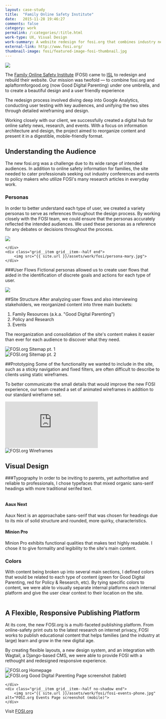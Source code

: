 ```yaml
---
layout: case-study
title:  "Family Online Safety Institute"
date:   2015-11-28 19:46:27
comments: false
category: work
permalink: /:categories/:title.html
work-type: UX, Visual Design
work-summary: A website redesign for fosi.org that combines industry news, resources, and events with a new platform, Good Digital Parenting. 
external-link: http://www.fosi.org/
thumbnail-image: fosi/featured-image-fosi-thumbnail.jpg
---
```


<div class="grid grid--featured-image grid-mb">
	<div class="grid__item grid__item--full">
	    <img  src="{{ site.url }}/assets/work/fosi/featured-image-fosi.jpg">
	</div> 
</div>

The <a href="http://www.fosi.org/" target="_blank" class="link--text-in-p">Family Online Safety Institute</a> (FOSI) came to <a href="http://www.isl.co/" target="_blank" class="link--text-in-p">ISL</a> to redesign and rebuild their website. Our mission was twofold — to combine fosi.org and aplaftormforgood.org (now Good Digital Parenting) under one umbrella, and to create a beautiful design and a user friendly experience

The redesign process involved diving deep into Google Analytics, conducting user testing with key audiences, and unifying the two sites through detailed wireframing and design.

Working closely with our client, we successfully created a digital hub for online safety news, research, and events. With a focus on information architecture and design, the project aimed to reorganize content and present it in a digestible, mobile-friendly format.

## Understanding the Audience
The new fosi.org was a challenge due to its wide range of intended audiences. In addition to online safety information for families, the site needed to cater professionals seeking out industry conferences and events to policy makers who utilize FOSI's many research articles in everyday work.

### Personas
In order to better understand each type of user, we created a variety personas to serve as references throughout the design process. By working closely with the FOSI team, we could ensure that the personas accurately reflected the intended audiences. We used these personas as a reference for any debates or decisions throughout the process.


<div class="grid grid-mt">
	<div class="grid__item grid__item--half">
	    <img src="{{ site.url }}/assets/work/fosi/persona-david.jpg">
	    
	</div> 
	<div class="grid__item grid__item--half end">
	    <img src="{{ site.url }}/assets/work/fosi/persona-mary.jpg">
	</div> 
</div>

###User Flows
Fictional personas allowed us to create user flows that aided in the identification of discrete goals and actions for each type of user.

<div class="grid grid-mt">
    <div class="grid__item grid__item--full">
    	<img src="{{ site.url }}/assets/work/fosi/fosi-user-flow-david.png">
    </div>
</div>

##Site Structure
After analyzing user flows and also interviewing stakeholders, we reorganized content into three main buckets:

1. Family Resources (a.k.a. "Good Digital Parenting")
2. Policy and Research
3. Events

The reorganization and consolidation of the site's content makes it easier than ever for each audience to discover what they need.

<div class="grid grid-mt">
	<div class="grid__item grid__item--full no-shadow">
		<img src="{{ site.url }}/assets/work/fosi/fosi-sitemap-pt1.png" alt="FOSI.org Sitemap pt. 1">
	</div>
	<div class="grid__item grid__item--full no-shadow">
		<img src="{{ site.url }}/assets/work/fosi/fosi-sitemap-pt2.png" alt="FOSI.org Sitemap pt. 2">
	</div>
</div>

##Prototyping
Some of the functionality we wanted to include in the site, such as a sticky navigation and fixed filters, are often difficult to describe to clients using static wireframes. 

To better communicate the small details that would improve the new FOSI experience, our team created a set of animated wireframes in addition to our standard wireframe set.


<div class="grid grid-mt">
	<div class="grid__item grid__item--full">
		<div class="video-container">
			<div class='embed-container'><iframe src='https://player.vimeo.com/video/155266319?autoplay=1&loop=1&loop=1&title=0&byline=0&portrait=0' frameborder='0' webkitAllowFullScreen mozallowfullscreen allowFullScreen></iframe></div>
		</div>
	</div>
	<div class="grid__item grid__item--full">
		<img src="{{ site.url }}/assets/work/fosi/fosi-wireframes.jpg" alt="FOSI.org Wireframes">
	</div>
</div>

Visual Design
----------------------------------------------

###Typography
In order to be inviting to parents, yet authoritative and reliable to professionals, I chose typefaces that mixed organic sans-serif headings with more traditional serifed text.

<div class="grid grid-mt grid-mb">
	<div class="grid__item grid__item--full no-shadow">
		<img src="{{ site.url }}/assets/work/fosi/fosi-type-example.jpg" alt="">
	</div>
</div>

#### Aaux Next
Aaux Next is an approachabe sans-serif that was chosen for headings due to its mix of solid structure and rounded, more quirky, characteristics.

#### Minion Pro
Minion Pro exhibits functional qualities that makes text highly readable. I chose it to give formality and legibility to the site's main content.


### Colors
With content being broken up into several main sections, I defined colors that would be related to each type of content (green for Good Digital Parenting, red for Policy & Research, etc). By tying specific colors to content, we were able to visually separate internal platforms each internal platform and give the user clear context to their location on the site.




<div class="grid grid-mt grid-mb">
	<div class="grid__item grid__item--full no-shadow">
		<img src="{{ site.url }}/assets/work/fosi/fosi-colors.jpg" alt="">
	</div>
</div>

<div class="fin-tip">	
</div>

<h2 class="text-center">
	A Flexible, Responsive Publishing Platform
</h2>

At its core, the new FOSI.org is a multi-faceted publishing platform. From online-safety print outs to the latest research on internet privacy, FOSI works to publish educational content that helps families (and the industry at large) learn and grow in the new digital age. 
		
By creating flexible layouts, a new design system, and an integration with Wagtail, a Django-based CMS, we were able to provide FOSI with a rethought and redesigned responsive experience.

<div class="grid grid-mt ">
	<div class="grid__item grid__item--full">
		<img src="{{ site.url }}/assets/work/fosi/fosi-homepage.jpg" alt="FOSI.org Homepage">
	</div>
</div>

<div class="grid grid-mb">
	<div class="grid__item grid__item--half no-shadow">
	    <img src="{{ site.url }}/assets/work/fosi/fosi-gdp-tablet.jpg" alt="FOSI.org Good Digital Parenting Page screenshot (tablet)">
	    
	</div> 
	<div class="grid__item grid__item--half no-shadow end">
	    <img src="{{ site.url }}/assets/work/fosi/fosi-events-phone.jpg" alt="FOSI.org Events Page screenshot (mobile)">
	</div> 
</div>

<div class="text--centered">
	<p>
		Visit <a href="http://washingtonleadershipacademy.org" target="_blank" class="link--text-in-p">FOSI.org</a>
	</p>
</div>


